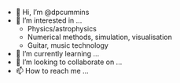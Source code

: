 - 👋 Hi, I’m @dpcummins
- 👀 I’m interested in ...
  - Physics/astrophysics
  - Numerical methods, simulation, visualisation
  - Guitar, music technology
- 🌱 I’m currently learning ...
- 💞️ I’m looking to collaborate on ...
- 📫 How to reach me ...

<!---
dpcummins/dpcummins is a ✨ special ✨ repository because its `README.md` (this file) appears on your GitHub profile.
You can click the Preview link to take a look at your changes.
--->

